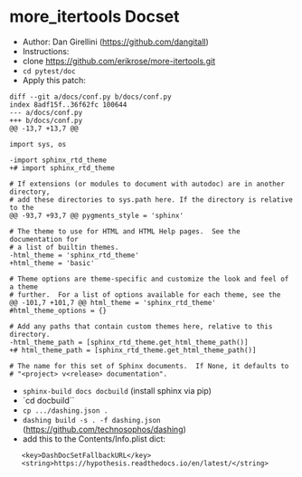 more_itertools Docset
=================

* Author: Dan Girellini (https://github.com/dangitall)
* Instructions:
 * clone https://github.com/erikrose/more-itertools.git
 * `cd pytest/doc`
 * Apply this patch:
 ```
diff --git a/docs/conf.py b/docs/conf.py
index 8adf15f..36f62fc 100644
--- a/docs/conf.py
+++ b/docs/conf.py
@@ -13,7 +13,7 @@
 
 import sys, os
 
-import sphinx_rtd_theme
+# import sphinx_rtd_theme
 
 # If extensions (or modules to document with autodoc) are in another directory,
 # add these directories to sys.path here. If the directory is relative to the
@@ -93,7 +93,7 @@ pygments_style = 'sphinx'
 
 # The theme to use for HTML and HTML Help pages.  See the documentation for
 # a list of builtin themes.
-html_theme = 'sphinx_rtd_theme'
+html_theme = 'basic'
 
 # Theme options are theme-specific and customize the look and feel of a theme
 # further.  For a list of options available for each theme, see the
@@ -101,7 +101,7 @@ html_theme = 'sphinx_rtd_theme'
 #html_theme_options = {}
 
 # Add any paths that contain custom themes here, relative to this directory.
-html_theme_path = [sphinx_rtd_theme.get_html_theme_path()]
+# html_theme_path = [sphinx_rtd_theme.get_html_theme_path()]
 
 # The name for this set of Sphinx documents.  If None, it defaults to
 # "<project> v<release> documentation".
```
 * `sphinx-build docs docbuild` (install sphinx via pip)
 * `cd docbuild``
 * `cp .../dashing.json .`
 * `dashing build -s . -f dashing.json` (https://github.com/technosophos/dashing)
 * add this to the Contents/Info.plist dict:

```
   <key>DashDocSetFallbackURL</key>
   <string>https://hypothesis.readthedocs.io/en/latest/</string>
```
